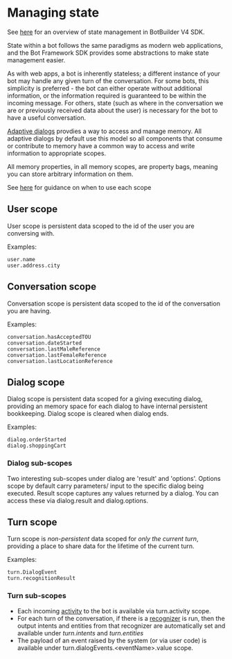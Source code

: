 # Managing state
See [here][1] for an overview of state management in BotBuilder V4 SDK. 

State within a bot follows the same paradigms as modern web applications, and the Bot Framework SDK provides some abstractions to make state management easier.

As with web apps, a bot is inherently stateless; a different instance of your bot may handle any given turn of the conversation. For some bots, this simplicity is preferred - the bot can either operate without additional information, or the information required is guaranteed to be within the incoming message. For others, state (such as where in the conversation we are or previously received data about the user) is necessary for the bot to have a useful conversation.

[Adaptive dialogs][2] provdies a way to access and manage memory. All adaptive dialogs by default use this model so all components that consume or contribute to memory have a common way to access and write information to appropriate scopes. 

All memory properties, in all memory scopes, are property bags, meaning you can store arbitrary information on them.

See [here][3] for guidance on when to use each scope

## User scope
User scope is persistent data scoped to the id of the user you are conversing with.  
    
Examples:

    user.name
    user.address.city

## Conversation scope
Conversation scope is persistent data scoped to the id of the conversation you are having.  

Examples:

    conversation.hasAcceptedTOU
    conversation.dateStarted
    conversation.lastMaleReference
    conversation.lastFemaleReference
    conversation.lastLocationReference

## Dialog scope
Dialog scope is persistent data scoped for a giving executing dialog, providing an memory space for each dialog to have internal persistent bookkeeping. Dialog scope is cleared when dialog ends. 

Examples:

    dialog.orderStarted
    dialog.shoppingCart

### Dialog sub-scopes
Two interesting sub-scopes under dialog are 'result' and 'options'. Options scope by default carry parameters/ input to the specific dialog being executed. Result scope captures any values returned by a dialog. You can access these via dialog.result and dialog.options.

## Turn scope
Turn scope is *non-persistent* data scoped for *only the current turn*, providing a place to share data for the lifetime of the current turn.  

Examples:

    turn.DialogEvent
    turn.recognitionResult

### Turn sub-scopes
- Each incoming [activity][5] to the bot is available via turn.activity scope.
- For each turn of the conversation, if there is a [recognizer][4] is run, then the output intents and entities from that recognizer are automatically set and available under _turn.intents_ and _turn.entities_
- The payload of an event raised by the system (or via user code) is available under turn.dialogEvents.\<eventName\>.value scope.

[1]:https://docs.microsoft.com/en-us/azure/bot-service/bot-builder-concept-state?view=azure-bot-service-4.0
[2]:../README.md
[3]:https://docs.microsoft.com/en-us/azure/bot-service/bot-builder-concept-state?view=azure-bot-service-4.0#when-to-use-each-type-of-state
[4]:./recognizers-rules-steps-reference.md#Recognizers
[5]:https://github.com/Microsoft/BotBuilder/blob/master/specs/botframework-activity/botframework-activity.md
